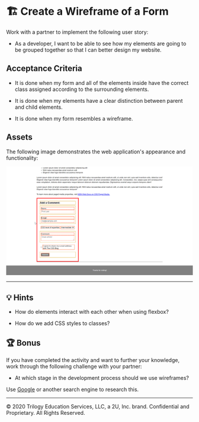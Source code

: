 # 🏗️ Create a Wireframe of a Form

Work with a partner to implement the following user story:

* As a developer, I want to be able to see how my elements are going to be grouped together so that I can better design my website.

## Acceptance Criteria

* It is done when my form and all of the elements inside have the correct class assigned according to the surrounding elements.

* It is done when my elements have a clear distinction between parent and child elements.

* It is done when my form resembles a wireframe.

## Assets

The following image demonstrates the web application's appearance and functionality:

![Example of a finished wireframe for a form](./Images/01-wireframe-form.png)

---

## 💡 Hints

* How do elements interact with each other when using flexbox?

* How do we add CSS styles to classes?

## 🏆 Bonus

If you have completed the activity and want to further your knowledge, work through the following challenge with your partner:

* At which stage in the development process should we use wireframes?

Use [Google](https://www.google.com) or another search engine to research this.

---
© 2020 Trilogy Education Services, LLC, a 2U, Inc. brand. Confidential and Proprietary. All Rights Reserved.